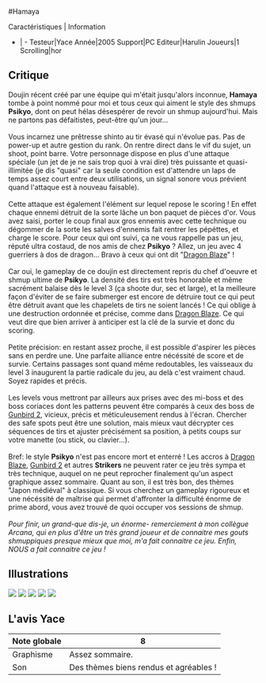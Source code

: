 #Hamaya

Caractéristiques | Information
- | -
Testeur|Yace
Année|2005
Support|PC
Editeur|Harulin
Joueurs|1
Scrolling|hor

## Critique
Doujin récent créé par une équipe qui m'était jusqu'alors inconnue, <b>Hamaya</b> tombe à point nommé pour moi et tous ceux qui aiment le style des shmups <b>Psikyo</b>, dont on peut hélas désespérer de revoir un shmup aujourd'hui. Mais ne partons pas défaitistes, peut-être qu'un jour...<br/><br/>Vous incarnez une prêtresse shinto au tir évasé qui n'évolue pas. Pas de power-up et autre gestion du rank. On rentre direct dans le vif du sujet, un shoot, point barre. Votre personnage dispose en plus d'une attaque spéciale (un jet de je ne sais trop quoi à vrai dire) très puissante et quasi-illimitée (je dis "quasi" car la seule condition est d'attendre un laps de temps assez court entre deux utilisations, un signal sonore vous prévient quand l'attaque est à nouveau faisable).<br/><br/>Cette attaque est également l'élément sur lequel repose le scoring ! En effet chaque ennemi détruit de la sorte lâche un bon paquet de pièces d'or. Vous avez saisi, porter le coup final aux gros ennemis avec cette technique ou dégommer de la sorte les salves d'ennemis fait rentrer les pépéttes, et charge le score. Pour ceux qui ont suivi, ça ne vous rappelle pas un jeu, réputé ultra costaud, de nos amis de chez <b>Psikyo</b> ? Allez, un jeu avec 4 guerriers à dos de dragon... Bravo à ceux qui ont dit "<a href="index.php?page=fiche&id=398">Dragon Blaze</a>" !<br/><br/>Car oui, le gameplay de ce doujin est directement repris du chef d'oeuvre et shmup ultime de <b>Psikyo</b>. La densité des tirs est très honorable et même sacrément balaise dès le level 3 (ça shoote dur, sec et large), et la meilleure façon d'éviter de se faire submerger est encore de détruire tout ce qui peut être détruit avant que les chapelets de tirs ne soient lancés ! Ce qui oblige à une destruction ordonnée et précise, comme dans <a href="index.php?page=fiche&id=398">Dragon Blaze</a>. Ce qui veut dire que bien arriver à anticiper est la clé de la survie et donc du scoring.<br/><br/>Petite précision: en restant assez proche, il est possible d'aspirer les pièces sans en perdre une. Une parfaite alliance entre nécéssité de score et de survie. Certains passages sont quand même redoutables, les vaisseaux du level 3 inaugurent la partie radicale du jeu, au delà c'est vraiment chaud. Soyez rapides et précis.<br/><br/>Les levels vous mettront par ailleurs aux prises avec des mi-boss et des boss coriaces dont les patterns peuvent être comparés à ceux des boss de <a href="index.php?page=fiche&id=173">Gunbird 2</a>, vicieux, précis et méticuleusement rendus à l'écran. Chercher des safe spots peut être une solution, mais mieux vaut décrypter ces séquences de tirs et ajuster précisément sa position, à petits coups sur votre manette (ou stick, ou clavier...).<br/><br/>Bref: le style <b>Psikyo</b> n'est pas encore mort et enterré ! Les accros à <a href="index.php?page=fiche&id=398">Dragon Blaze</a>, <a href="index.php?page=fiche&id=173">Gunbird 2</a> et autres <b>Strikers</b> ne peuvent rater ce jeu très sympa et très technique, auquel on ne peut reprocher finalement qu'un aspect graphique assez sommaire. Quant au son, il est très bon, des thèmes "Japon médiéval" à classique. Si vous cherchez un gameplay rigoureux et une nécéssité de maîtrise qui permet d'affronter la difficulté énorme de prime abord, vous avez trouvé de quoi occuper vos sessions de shmup.<br/><br/><i>Pour finir, un grand-que dis-je, un énorme- remerciement à mon collègue Arcana, qui en plus d'être un très grand joueur et de connaitre mes gouts shmuppiques presque mieux que moi, m'a fait connaitre ce jeu. Enfin, NOUS a fait connaitre ce jeu !</i>

## Illustrations
![](http://www.shmup.com/images/thumbs/img_fiche_1_1052.bmp)
![](http://www.shmup.com/images/thumbs/img_fiche_2_1052.bmp)
![](http://www.shmup.com/images/thumbs/img_fiche_3_1052.bmp)
![](http://www.shmup.com/images/thumbs/img_fiche_4_1052.bmp)
![](http://www.shmup.com/images/thumbs/)

## L'avis Yace
Note globale|8
-|-
Graphisme|Assez sommaire.
Son|Des thèmes biens rendus et agréables !
